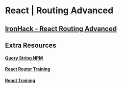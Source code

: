 # React |  Routing Advanced

## [IronHack - React Routing Advanced](http://learn.ironhack.com/#/learning_unit/7699)


## Extra Resources

#### [Query String NPM](https://www.npmjs.com/package/query-string)

#### [React Router Training](https://reacttraining.com/react-router)

#### [React Training](https://github.com/ReactTraining)
